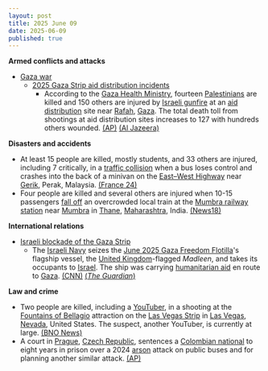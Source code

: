 ```yaml
---
layout: post
title: 2025 June 09
date: 2025-06-09
published: true
---
```



**Armed conflicts and attacks**

* [Gaza war](https://en.wikipedia.org/wiki/Gaza_war "Gaza war")
  + [2025 Gaza Strip aid distribution incidents](https://en.wikipedia.org/wiki/2025_Gaza_Strip_aid_distribution_incidents "2025 Gaza Strip aid distribution incidents")
    - According to the [Gaza Health Ministry](https://en.wikipedia.org/wiki/Gaza_Health_Ministry "Gaza Health Ministry"), fourteen [Palestinians](https://en.wikipedia.org/wiki/Palestinians "Palestinians") are killed and 150 others are injured by [Israeli gunfire](https://en.wikipedia.org/wiki/Israel_Defense_Forces "Israel Defense Forces") at an [aid distribution](https://en.wikipedia.org/wiki/Humanitarian_aid "Humanitarian aid") site near [Rafah](https://en.wikipedia.org/wiki/Rafah "Rafah"), [Gaza](https://en.wikipedia.org/wiki/Gaza_Strip "Gaza Strip"). The total death toll from shootings at aid distribution sites increases to 127 with hundreds others wounded. [(AP)](https://apnews.com/article/israel-palestinians-hamas-war-news-hostages-aid-06-09-2025-3a6073a0905a60f9a99625852cf8ad19) [(Al Jazeera)](https://www.aljazeera.com/news/2025/6/8/gaza-aid-sites-branded-human-slaughterhouses-under-deadly-israeli-fire)

**Disasters and accidents**

* At least 15 people are killed, mostly students, and 33 others are injured, including 7 critically, in a [traffic collision](https://en.wikipedia.org/wiki/Traffic_collision "Traffic collision") when a bus loses control and crashes into the back of a minivan on the [East–West Highway](https://en.wikipedia.org/wiki/East%E2%80%93West_Highway_%28Malaysia%29 "East–West Highway (Malaysia)") near [Gerik](https://en.wikipedia.org/wiki/Gerik "Gerik"), Perak, Malaysia. [(France 24)](https://www.france24.com/en/live-news/20250609-malaysia-bus-crash-kills-at-least-15-mostly-students)
* Four people are killed and several others are injured when 10-15 passengers [fall off](https://en.wikipedia.org/wiki/Railway_accident "Railway accident") an overcrowded local train at the [Mumbra railway station](https://en.wikipedia.org/wiki/Mumbra_railway_station "Mumbra railway station") near [Mumbra](https://en.wikipedia.org/wiki/Mumbra "Mumbra") in [Thane](https://en.wikipedia.org/wiki/Thane "Thane"), [Maharashtra](https://en.wikipedia.org/wiki/Maharashtra "Maharashtra"), India. [(News18)](https://www.news18.com/cities/mumbai-news/passengers-fall-off-overcrowded-local-train-in-mumbais-mumbra-station-9375360.html)

**International relations**

* [Israeli blockade of the Gaza Strip](https://en.wikipedia.org/wiki/Israeli_blockade_of_the_Gaza_Strip_%282023%E2%80%93present%29 "Israeli blockade of the Gaza Strip (2023–present)")
  + The [Israeli Navy](https://en.wikipedia.org/wiki/Israeli_Navy "Israeli Navy") seizes the [June 2025 Gaza Freedom Flotilla](https://en.wikipedia.org/wiki/June_2025_Gaza_Freedom_Flotilla "June 2025 Gaza Freedom Flotilla")'s flagship vessel, the [United Kingdom](https://en.wikipedia.org/wiki/United_Kingdom "United Kingdom")-flagged *Madleen*, and takes its occupants to [Israel](https://en.wikipedia.org/wiki/Israel "Israel"). The ship was carrying [humanitarian aid](https://en.wikipedia.org/wiki/Humanitarian_aid "Humanitarian aid") en route to [Gaza](https://en.wikipedia.org/wiki/Gaza_Strip "Gaza Strip"). [(CNN)](https://edition.cnn.com/2025/06/08/middleeast/freedom-flotilla-gaza-aid-ship-thunberg-intl-hnk) [(*The Guardian*)](https://www.theguardian.com/world/live/2025/jun/09/live-israel-gaza-aid-ship-madleen-freedom-flotilla-coalition-greta-thunberg?filterKeyEvents=false&page=with%3Ablock-68462bda8f08d8006b374b1b#block-68462bda8f08d8006b374b1b)

**Law and crime**

* Two people are killed, including a [YouTuber](https://en.wikipedia.org/wiki/YouTuber "YouTuber"), in a shooting at the [Fountains of Bellagio](https://en.wikipedia.org/wiki/Fountains_of_Bellagio "Fountains of Bellagio") attraction on the [Las Vegas Strip](https://en.wikipedia.org/wiki/Las_Vegas_Strip "Las Vegas Strip") in [Las Vegas](https://en.wikipedia.org/wiki/Las_Vegas "Las Vegas"), [Nevada](https://en.wikipedia.org/wiki/Nevada "Nevada"), United States. The suspect, another YouTuber, is currently at large. [(BNO News)](https://bnonews.com/index.php/2025/06/youtuber-among-2-killed-las-vegas-strip-shooting/)
* A court in [Prague](https://en.wikipedia.org/wiki/Prague "Prague"), [Czech Republic](https://en.wikipedia.org/wiki/Czech_Republic "Czech Republic"), sentences a [Colombian national](https://en.wikipedia.org/wiki/Colombians "Colombians") to eight years in prison over a 2024 [arson](https://en.wikipedia.org/wiki/Arson "Arson") attack on public buses and for planning another similar attack. [(AP)](https://apnews.com/article/czech-russia-arson-attack-colombian-telegram-b1c71ecf929ca176ad059ffbc3952d80)
